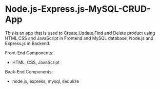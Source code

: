 # Node.js-Express.js-MySQL-CRUD-App
This is an app that is used to Create,Update,Find and Delete product using HTML,CSS and JavaScript in Frontend and 
MySQL database, Node.js and Express.js in Backend.

Front-End Components:
- HTML, CSS, JavaScript

Back-End Components:
- node.js, express, mysql, sequlize
